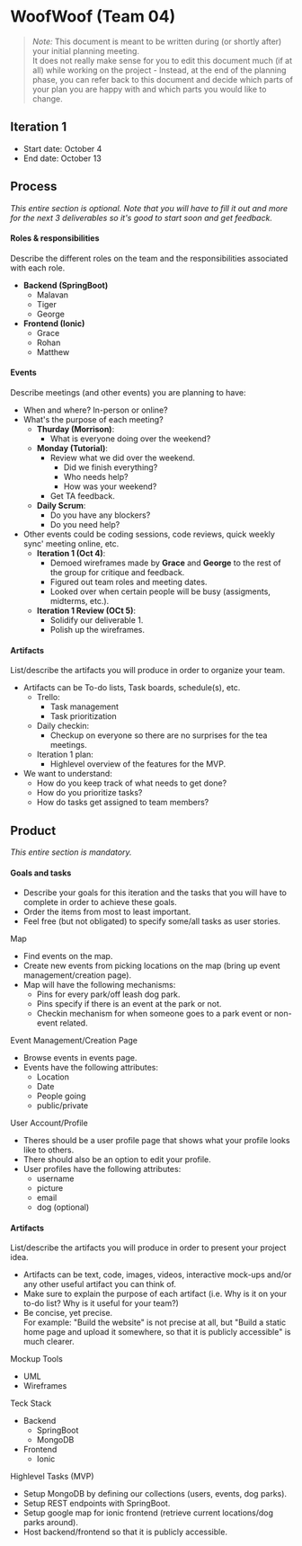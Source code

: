 # WoofWoof (Team 04)

 > _Note:_ This document is meant to be written during (or shortly after) your initial planning meeting.     
 > It does not really make sense for you to edit this document much (if at all) while working on the project - Instead, at the end of the planning phase, you can refer back to this document and decide which parts of your plan you are happy with and which parts you would like to change.


## Iteration 1

 * Start date: October 4
 * End date: October 13

## Process

_This entire section is optional. Note that you will have to fill it out and more for the next 3 deliverables so it's good to start soon and get feedback._ 

#### Roles & responsibilities

Describe the different roles on the team and the responsibilities associated with each role.

* **Backend (SpringBoot)**
  * Malavan
  * Tiger
  * George
* **Frontend (Ionic)**
  * Grace
  * Rohan
  * Matthew
#### Events

Describe meetings (and other events) you are planning to have:

* When and where? In-person or online?
* What's the purpose of each meeting?
  * **Thurday (Morrison)**: 
    * What is everyone doing over the weekend?
  * **Monday (Tutorial)**: 
    * Review what we did over the weekend.
      * Did we finish everything?
      * Who needs help?
      * How was your weekend?
    * Get TA feedback.
  * **Daily Scrum**:
    * Do you have any blockers?
    * Do you need help?
* Other events could be coding sessions, code reviews, quick weekly sync' meeting online, etc.
  * **Iteration 1 (Oct 4)**: 
    * Demoed wireframes made by **Grace** and **George** to the rest of the group for critique and feedback.
    * Figured out team roles and meeting dates.
    * Looked over when certain people will be busy (assigments, midterms, etc.).
  * **Iteration 1 Review (OCt 5)**:
    * Solidify our deliverable 1.
    * Polish up the wireframes.
#### Artifacts

List/describe the artifacts you will produce in order to organize your team.       

* Artifacts can be To-do lists, Task boards, schedule(s), etc.
  * Trello:
    * Task management
    * Task prioritization
  * Daily checkin:
    * Checkup on everyone so there are no surprises for the tea meetings.
  * Iteration 1 plan:
    * Highlevel overview of the features for the MVP.
* We want to understand:
  * How do you keep track of what needs to get done?
  * How do you prioritize tasks?
  * How do tasks get assigned to team members?

## Product

_This entire section is mandatory._

#### Goals and tasks

 * Describe your goals for this iteration and the tasks that you will have to complete in order to achieve these goals.
 * Order the items from most to least important.
 * Feel free (but not obligated) to specify some/all tasks as user stories.

Map
* Find events on the map.
* Create new events from picking locations on the map (bring up event management/creation page).
* Map will have the following mechanisms:
  * Pins for every park/off leash dog park.
  * Pins specify if there is an event at the park or not.
  * Checkin mechanism for when someone goes to a park event or non-event related.


Event Management/Creation Page
* Browse events in events page.
* Events have the following attributes:
  * Location
  * Date
  * People going
  * public/private

User Account/Profile
* Theres should be a user profile page that shows what your profile looks like to others.
* There should also be an option to edit your profile.
* User profiles have the following attributes:
  * username
  * picture
  * email 
  * dog (optional)

#### Artifacts

List/describe the artifacts you will produce in order to present your project idea.

 * Artifacts can be text, code, images, videos, interactive mock-ups and/or any other useful artifact you can think of.
 * Make sure to explain the purpose of each artifact (i.e. Why is it on your to-do list? Why is it useful for your team?)
 * Be concise, yet precise.         
   For example: "Build the website" is not precise at all, but "Build a static home page and upload it somewhere, so that it is publicly accessible" is much clearer.

Mockup Tools
* UML
* Wireframes

Teck Stack
* Backend
  * SpringBoot
  * MongoDB
* Frontend
  * Ionic

Highlevel Tasks (MVP)
* Setup MongoDB by defining our collections (users, events, dog parks).
* Setup REST endpoints with SpringBoot.
* Setup google map for ionic frontend (retrieve current locations/dog parks around).
* Host backend/frontend so that it is publicly accessible. 